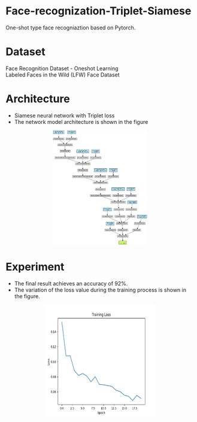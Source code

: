 # Face-recognization-Triplet-Siamese

One-shot type face recogniaztion based on Pytorch.


# Dataset
Face Recognition Dataset - Oneshot Learning  
Labeled Faces in the Wild (LFW) Face Dataset

# Architecture
- Siamese neural network with Triplet loss
- The network model architecture is shown in the figure
<p align="center">
    <img src="my_model.png" alt="model" style="width:50%" />
</p> 

# Experiment
- The final result achieves an accuracy of 92%.
- The variation of the loss value during the training process is shown in the figure.
<p align="center">
    <img src="loss of train.png" alt="loss" width="300" height="300" />
</p> 
